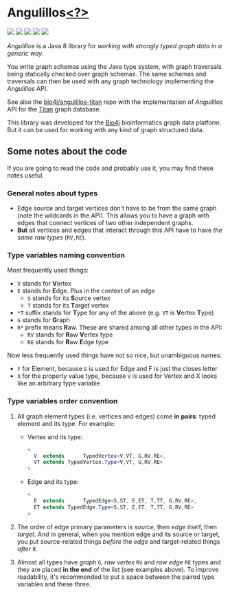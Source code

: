 # Angulillos[<?>](https://translate.google.com/#es/en/par%C3%A9ntesis%20angulares)

[![](https://travis-ci.org/bio4j/angulillos.svg?branch=master)](https://travis-ci.org/bio4j/angulillos)
[![](https://img.shields.io/codacy/0b73cc36435640c6ab2b96dbceb52494.svg)](https://www.codacy.com/app/bio4j/angulillos)
[![](http://github-release-version.herokuapp.com/github/bio4j/angulillos/release.svg)](https://github.com/bio4j/angulillos/releases/latest)
[![](https://img.shields.io/badge/license-AGPLv3-blue.svg)](https://tldrlegal.com/license/gnu-affero-general-public-license-v3-%28agpl-3.0%29)
[![](https://img.shields.io/badge/contact-gitter_chat-dd1054.svg)](https://gitter.im/bio4j/angulillos)

_Angulillos_ is a Java 8 library for _working with strongly typed graph data in a generic way_.

You write graph schemas using the Java type system, with graph traversals being statically checked over graph schemas. The same schemas and traversals can then be used with any graph technology implementing the _Angulillos_ API.

See also the [bio4j/angulillos-titan](https://github.com/bio4j/angulillos-titan) repo with the implementation of _Angulillos_ API for the [Titan](http://titandb.io) graph database.

This library was developed for the [Bio4j](https://github.com/bio4j/bio4j) bioinformatics graph data platform. But it can be used for working with any kind of graph structured data.


## Some notes about the code

If you are going to read the code and probably use it, you may find these notes useful.


### General notes about types

- Edge source and target vertices don't have to be from the same graph (note the wildcards in the API). This allows you to have a graph with edges that connect vertices of two other independent graphs.
- **But** all vertices and edges that interact through this API have to have _the same raw types_ (`RV,RE`).


### Type variables naming convention

Most frequently used things:

- `V` stands for **V**ertex
- `E` stands for **E**dge. Plus in the context of an edge
  + `S` stands for its **S**ource vertex
  + `T` stands for its **T**arget vertex
- `*T` suffix stands for **T**ype for any of the above (e.g. `VT` is **V**ertex **T**ype)
- `G` stands for **G**raph
- `R*` prefix means **R**aw. These are shared among all other types in the API:
  + `RV` stands for **R**aw **V**ertex type
  + `RE` stands for **R**aw **E**dge type

Now less frequently used things have not so nice, but unambiguous names:

- `F` for Element, because `E` is used for Edge and F is just the closes letter
- `X` for the property value type, because `V` is used for Vertex and X looks like an arbitrary type variable


### Type variables order convention

1. All graph element types (i.e. vertices and edges) come **in pairs**: typed element and its type. For example:

    - Vertex and its type:

        ```java
        <
          V  extends      TypedVertex<V,VT, G,RV,RE>,
          VT extends TypedVertex.Type<V,VT, G,RV,RE>
        >
        ```

    - Edge and its type:

        ```java
        <
          E  extends      TypedEdge<S,ST, E,ET, T,TT, G,RV,RE>,
          ET extends TypedEdge.Type<S,ST, E,ET, T,TT, G,RV,RE>
        >
        ```

2. The order of edge primary parameters is _source_, then _edge_ itself, then _target_.
And in general, when you mention edge and its source or target, you put source-related things _before_ the _edge_ and target-related things _after_ it.

3. Almost all types have _graph_ `G`, _raw vertex_ `RV` and _raw edge_ `RE` types and they are placed **in the end** of the list (see examples above).
To improve readability, it's recommended to put a space between the paired type variables and these three.
